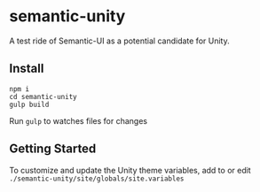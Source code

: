 # semantic-unity
A test ride of Semantic-UI as a potential candidate for Unity.

Install
------
```
npm i
cd semantic-unity
gulp build
```
Run `gulp` to watches files for changes

Getting Started
------
To customize and update the Unity theme variables, add to or edit `./semantic-unity/site/globals/site.variables`
